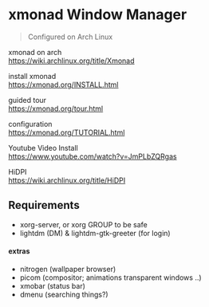 # xmonad Window Manager

> Configured on Arch Linux

xmonad on arch <br>
<https://wiki.archlinux.org/title/Xmonad>

install xmonad <br>
<https://xmonad.org/INSTALL.html>

guided tour <br>
<https://xmonad.org/tour.html>

configuration <br>
<https://xmonad.org/TUTORIAL.html>

Youtube Video Install <br>
<https://www.youtube.com/watch?v=JmPLbZQRgas>

HiDPI <br>
<https://wiki.archlinux.org/title/HiDPI>


## Requirements
- xorg-server, or xorg GROUP to be safe
- lightdm (DM) & lightdm-gtk-greeter (for login)

#### extras
- nitrogen (wallpaper browser)
- picom (compositor; animations transparent windows ..)
- xmobar (status bar)
- dmenu (searching things?)


